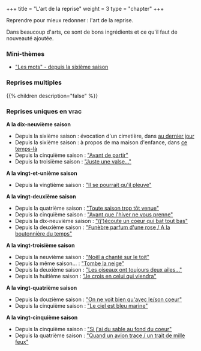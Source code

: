 +++
title = "L'art de la reprise"
weight = 3
type = "chapter"
+++

Reprendre pour mieux redonner : l'art de la reprise.

Dans beaucoup d'arts, ce sont de bons ingrédients et ce qu'il faut de nouveauté ajoutée.

### Mini-thèmes

  - ["Les mots" - depuis la sixième saison](/tags/les-mots)

### Reprises multiples

{{% children description="false" %}}

### Reprises uniques en vrac

**A la dix-neuvième saison**
- Depuis la sixième saison : évocation d'un cimetière, dans [au dernier jour](../seasons/19_dix_neuvieme_saison/au_dernier_jour)
- Depuis la sixième saison : à propos de ma maison d'enfance, dans [ce temps-là](../seasons/19_dix_neuvieme_saison/ce_temps_la)
- Depuis la cinquième saison : ["Avant de partir"](../seasons/19_dix_neuvieme_saison/cerisiers_du_printemps)
- Depuis la troisième saison : ["Juste une valse..."](../seasons/19_dix_neuvieme_saison/charme)

**A la vingt-et-unième saison**
- Depuis la vingtième saison :  ["Il se pourrait qu'il pleuve"](../seasons/21_vingt_et_unieme_saison/les_cieux_d_avant)

**A la vingt-deuxième saison**
- Depuis la quatrième saison : ["Toute saison trop tôt venue"](../seasons/22_vingt_deuxieme_saison/toute_saison)
- Depuis la cinquième saison : ["Avant que l'hiver ne vous prenne"](../seasons/22_vingt_deuxieme_saison/automne_serein)
- Depuis la dix-neuvième saison : ["(j')écoute un coeur qui bat tout bas"](../seasons/22_vingt_deuxieme_saison/vers_plus_d_amour)
- Depuis la deuxième saison : ["Funèbre parfum d'une rose / A la boutonnière du temps"](../seasons/22_vingt_deuxieme_saison/parfum_d_octobre)

**A la vingt-troisième saison**
- Depuis la neuvième saison : ["Noël a chanté sur le toit"](../seasons/23_vingt_troisieme_saison/noel_lumieres)
- Depuis la même saison... : ["Tombe la neige"](../seasons/23_vingt_troisieme_saison/tombe_la_neige)
- Depuis la deuxième saison : ["Les oiseaux ont toujours deux ailes..."](../seasons/23_vingt_troisieme_saison/reves_d_oiseaux)
- Depuis la huitième saison : ["Je crois en celui qui viendra"](../seasons/23_vingt_troisieme_saison/les_trois_ages_de_la_femme)

**A la vingt-quatrième saison**
- Depuis la douzième saison : ["On ne voit bien qu'avec le/son coeur"](../seasons/24_vingt_quatrieme_saison/l_amour_parfait)
- Depuis la cinquième saison : ["Le ciel est bleu marine"](../seasons/24_vingt_quatrieme_saison/naissance_de_l_aube)

**A la vingt-cinquième saison**
- Depuis la cinquième saison : ["Si j'ai du sable au fond du coeur"](../seasons/25_vingt_cinquieme_saison/grain_a_grain)
- Depuis la quatrième saison : ["Quand un avion trace / un trait de mille feux"](../seasons/25_vingt_cinquieme_saison/departs)